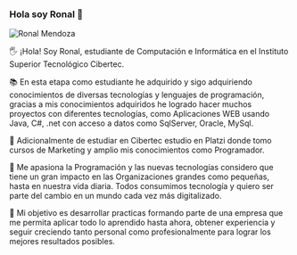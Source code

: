 ### Hola soy Ronal 👋
![Ronal Mendoza](https://user-images.githubusercontent.com/77519224/141596401-404d9330-0613-4795-8cbe-37a3f7319e35.gif)

🖐 ¡Hola! Soy Ronal, estudiante de Computación e Informática en el Instituto Superior Tecnológico  Cibertec. 

📚 En esta etapa como estudiante he adquirido y sigo adquiriendo conocimientos de diversas tecnologías y lenguajes de programación, gracias a mis conocimientos adquiridos he logrado hacer muchos proyectos con  diferentes tecnologías, como Aplicaciones WEB usando Java, C#, .net con acceso a datos como SqlServer, Oracle, MySql.

📘 Adicionalmente de estudiar en Cibertec estudio en Platzi donde tomo cursos de Marketing y amplio mis conocimientos como Programador.

🙌 Me apasiona la Programación y las nuevas tecnologías considero que tiene un gran impacto en las Organizaciones grandes como pequeñas, hasta en nuestra vida diaria. Todos consumimos tecnología y quiero ser parte del cambio en un mundo cada vez más digitalizado.

🎯 Mi objetivo es desarrollar practicas formando parte de una empresa que me permita aplicar todo lo aprendido hasta ahora, obtener experiencia  y seguir creciendo tanto personal como profesionalmente para lograr los mejores resultados posibles.
